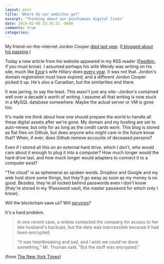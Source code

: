 ```yaml
---
layout: post
title: "Where do our websites go?"
excerpt: "Thinking about our posthumous digital lives"
date: 2019-02-08 23:35:21 -0600
comments: true
categories: 
---
```


My friend-on-the-internet Jordon Cooper [died last year](https://www.cbc.ca/news/canada/saskatoon/a-legacy-of-words-saskatoon-writer-jordon-cooper-dies-of-cancer-1.4594602). ([I blogged about his passing]({{site.baseurl}}/2018/04/22/jordon-cooper-you-will-be-missed.html).)

Today a new article from his website appeared in my RSS reader ([Feedbin](https://feedbin.com/), if you must know). I assumed perhaps his wife Wendy was writing on his site, much like [Ezra](http://www.teachingcancertocry.com/)'s wife Hillary does [every year](http://www.teachingcancertocry.com/45/). It was not that. Jordon's domain registration must have expired, and a different Jordon Cooper picked it up. He's also a Canadian, but the similarities end there.

It was jarring, to say the least. This wasn't just any site--Jordon's contained well over a decade's worth of writing. I assume all that writing is now stuck in a MySQL database somewhere. Maybe the actual server or VM is gone too.

It's made me think about how one should prepare the world to handle all these digital assets after we're gone. My domain and my hosting are set to auto-renew, but only for as long as the credit cards work. This blog is stored as flat files on Github, but does anyone who might care in the future know that? When, if ever, does Github remove accounts of deceased persons? 

Even if I stored all this on an external hard drive, which I don't, who would care about it enough to plug it into a computer? How much longer would the hard drive last, and how much longer would adapters to connect it to a computer exist?

"The cloud" is as ephemeral as spoken words. Dropbox and Google and my web host store some things, but they'll go away as soon as my money is no good. Besides, they're all locked behind passwords even I don't know (they're stored in my 1Password vault, the master password for which only I know).

Will the blockchain save us? Will [services](https://www.digitaldeath.com/)?

It's a hard problem.

> In one recent case, a widow contacted the company for access to her late husband's backups, but the data was inaccessible because it had been encrypted.

>"It was heartbreaking and sad, and I wish we could've done something," Mr. Thomas said. "But the stuff was encrypted."

(from [The New York Times](https://www.nytimes.com/2017/01/18/technology/is-your-digital-life-ready-for-your-death.html))

